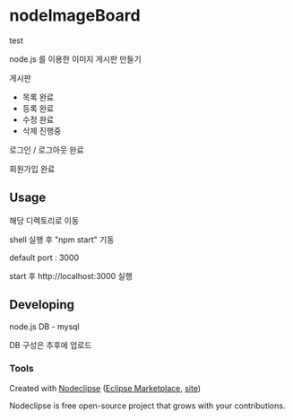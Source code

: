 

# nodeImageBoard
test

node.js 를 이용한 이미지 게시판 만들기

게시판
- 목록 완료
- 등록 완료
- 수정 완료
- 삭제 진행중

로그인 / 로그아웃 완료

회원가입 완료

## Usage

<local>
해당 디렉토리로 이동

shell 실행 후 "npm start" 기동


default port : 3000

start 후 http://localhost:3000 실행


## Developing

node.js
DB - mysql

DB 구성은 추후에 업로드

### Tools

Created with [Nodeclipse](https://github.com/Nodeclipse/nodeclipse-1)
 ([Eclipse Marketplace](http://marketplace.eclipse.org/content/nodeclipse), [site](http://www.nodeclipse.org))   

Nodeclipse is free open-source project that grows with your contributions.
